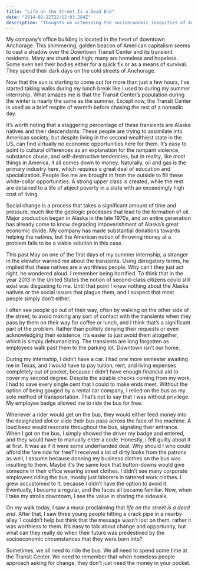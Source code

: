 ```yaml
---
title: "Life on the Street Is a Dead End" 
date: "2014-02-22T22:12:03.284Z"
description: "Thoughts on witnessing the socioeconomic inequities of Anchorage firsthand."
---
```


My company’s office building is located in the heart of downtown Anchorage. This shimmering, golden beacon of American capitalism seems to cast a shadow over the Downtown Transit Center and its transient residents. Many are drunk and high; many are homeless and hopeless. Some even sell their bodies either for a quick fix or as a means of survival. They spend their dark days on the cold streets of Anchorage.

Now that the sun is starting to come out for more than just a few hours, I’ve started taking walks during my lunch break like I used to during my summer internship. What amazes me is that the Transit Center’s population during the winter is nearly the same as the summer. Except now, the Transit Center is used as a brief respite of warmth before chasing the rest of a nomadic day.

It’s worth noting that a staggering percentage of these transients are Alaska natives and their descendants. These people are trying to assimilate into American society, but despite living in the second wealthiest state in the US, can find virtually no economic opportunities here for them. It’s easy to point to cultural differences as an explanation for the rampant violence, substance abuse, and self-destructive tendencies, but in reality, like most things in America, it all comes down to money. Naturally, oil and gas is the primary industry here, which requires a great deal of education and specialization. People like me are brought in from the outside to fill these white-collar opportunities. A strong upper class is created, while the rest are detained to a life of abject poverty in a state with an exceedingly high cost of living.

Social change is a process that takes a significant amount of time and pressure, much like the geologic processes that lead to the formation of oil. Major production began in Alaska in the late 1970s, and an entire generation has already come to know degrading impoverishment of Alaska’s great economic divide. My company has made substantial donations towards helping the natives, but the American notion of throwing money at a problem fails to be a viable solution in this case.

This past May on one of the first days of my summer internship, a stranger in the elevator warned me about the transients. Using derogatory terms, he implied that these natives are a worthless people. Why can’t they just act right, he wondered aloud. I remember being horrified. To think that in the year 2013 in the United States the notion of second-class citizens could still exist was disgusting to me. Until that point I knew nothing about the Alaska natives or the social issues that plague them, and I suspect that most people simply don’t either.

I often see people go out of their way, often by walking on the other side of the street, to avoid making any sort of contact with the transients when they pass by them on their way for coffee or lunch, and I think that’s a significant part of the problem. Rather than politely denying their requests or even acknowledging their existence, it’s easier to just avoid them altogether, which is simply dehumanizing. The transients are long forgotten as employees walk past them to the parking lot. Downtown isn’t our home.

During my internship, I didn’t have a car. I had one more semester awaiting me in Texas, and I would have to pay tuition, rent, and living expenses completely out of pocket, because I didn’t have enough financial aid to cover my second degree. Despite the sizable checks coming from my work, I had to save every single cent that I could to make ends meet. Without the option of being gouged by a rental car company, I relied on the bus as my sole method of transportation. That’s not to say that I was without privilege. My employee badge allowed me to ride the bus for free.

Whenever a rider would get on the bus, they would either feed money into the designated slot or slide their bus pass across the face of the machine. A loud beep would resonate throughout the bus, signaling their entrance. When I got on the bus, I simply showed the driver my badge and entered, and they would have to manually enter a code. Honestly, I felt guilty about it at first. It was as if it were some underhanded deal. Why should I who could afford the fare ride for free? I received a lot of dirty looks from the patrons as well, I assume because donning my business clothes on the bus was insulting to them. Maybe it's the same look that button-downs would give someone in their office wearing street clothes. I didn’t see many corporate employees riding the bus, mostly just laborers in tattered work clothes. I grew accustomed to it, because I didn’t have the option to avoid it. Eventually, I became a regular, and the faces all became familiar. Now, when I take my strolls downtown, I see the value in sharing the sidewalk.

On my walk today, I saw a mural proclaiming that *life on the street is a dead end*. After that, I saw three young people hitting a crack pipe in a nearby alley. I couldn’t help but think that the message wasn’t lost on them, rather it was worthless to them. It’s easy to talk about change and opportunity, but what can they really do when their future was predestined by the socioeconomic circumstances that they were born into?

Sometimes, we all need to ride the bus. We all need to spend some time at the Transit Center. We need to remember that when homeless people approach asking for change, they don't just need the money in your pocket.